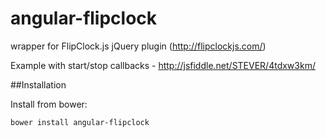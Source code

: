 # angular-flipclock
wrapper for FlipClock.js jQuery plugin (http://flipclockjs.com/)


Example with start/stop callbacks - http://jsfiddle.net/STEVER/4tdxw3km/


##Installation

Install from bower: 

    bower install angular-flipclock
